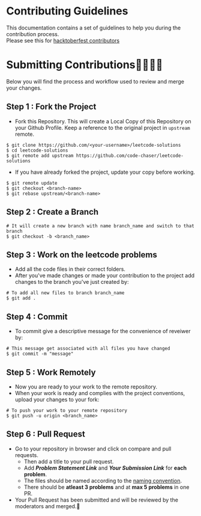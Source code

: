 # Contributing Guidelines

This documentation contains a set of guidelines to help you during the contribution process. <br>
Please see this for [hacktoberfest contributors](https://github.com/code-chaser/leetcode-solutions/discussions/18)

# Submitting Contributions👩‍💻👨‍💻
Below you will find the process and workflow used to review and merge your changes.

## Step 1 : Fork the Project
- Fork this Repository. This will create a Local Copy of this Repository on your Github Profile. Keep a reference to the original project in `upstream` remote.
```
$ git clone https://github.com/<your-username>/leetcode-solutions
$ cd leetcode-solutions
$ git remote add upstream https://github.com/code-chaser/leetcode-solutions
```

- If you have already forked the project, update your copy before working.
```
$ git remote update
$ git checkout <branch-name>
$ git rebase upstream/<branch-name>
```
## Step 2 : Create a Branch

```
# It will create a new branch with name branch_name and switch to that branch 
$ git checkout -b <branch_name>
```
## Step 3 : Work on the leetcode problems
- Add all the code files in their correct folders.
- After you've made changes or made your contribution to the project add changes to the branch you've just created by:
```
# To add all new files to branch branch_name
$ git add .
```
## Step 4 : Commit

- To commit give a descriptive message for the convenience of reveiwer by:
```
# This message get associated with all files you have changed
$ git commit -m "message"
```

## Step 5 : Work Remotely
- Now you are ready to your work to the remote repository.
- When your work is ready and complies with the project conventions, upload your changes to your fork:

```
# To push your work to your remote repository
$ git push -u origin <branch_name>
```

## Step 6 : Pull Request
- Go to your repository in browser and click on compare and pull requests. 
  - Then add a title to your pull request.
  - Add ***Problem Statement Link*** and ***Your Submission Link*** for **each problem**.
  - The files should be named according to the [naming convention](https://github.com/code-chaser/leetcode-solutions/discussions/71).
  - There should be **atleast 3 problems** and at **max 5 problems** in one PR.
- Your Pull Request has been submitted and will be reviewed by the moderators and merged.🥳



